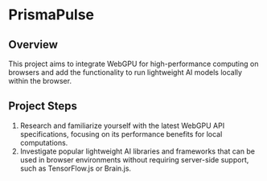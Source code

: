 # PrismaPulse

## Overview
This project aims to integrate WebGPU for high-performance computing on browsers and add the functionality to run lightweight AI models locally within the browser.

## Project Steps
1. Research and familiarize yourself with the latest WebGPU API specifications, focusing on its performance benefits for local computations.
2. Investigate popular lightweight AI libraries and frameworks that can be used in browser environments without requiring server-side support, such as TensorFlow.js or Brain.js.

